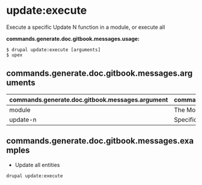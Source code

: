 # update:execute
Execute a specific Update N function in a module, or execute all

**commands.generate.doc.gitbook.messages.usage:**
```
$ drupal update:execute [arguments]
$ upex
```

## commands.generate.doc.gitbook.messages.arguments
commands.generate.doc.gitbook.messages.argument | commands.generate.doc.gitbook.messages.details
---------|-------------
module | The Module name.
update-n | Specific Update N function to be executed

## commands.generate.doc.gitbook.messages.examples
* Update all entities
```
drupal update:execute
```
